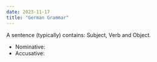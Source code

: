 ```yaml
---
date: 2023-11-17
title: "German Grammar"
---
```


A sentence (typically) contains: Subject, Verb and Object.

- Nominative: 
- Accusative: 